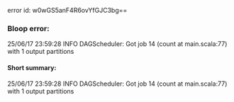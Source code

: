 error id: w0wGS5anF4R6ovYfGJC3bg==
### Bloop error:

25/06/17 23:59:28 INFO DAGScheduler: Got job 14 (count at main.scala:77) with 1 output partitions
#### Short summary: 

25/06/17 23:59:28 INFO DAGScheduler: Got job 14 (count at main.scala:77) with 1 output partitions